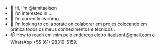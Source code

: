 - 👋 Hi, I’m @iamitaelson
- 👀 I’m interested in ...
- 🌱 I’m currently learning ...
- 💞️ I’m looking to collaborate on colaborar em projes colocando em prática todos os meus conhecimentos e técnicos .
- 📫 How to reach  em mim pelo endereço eletró  itaelsonf@gmail.com e WhatsApp +55 (61) 98319-5159.

<!---
iamitaelson/iamitaelson is a ✨ special ✨ repository because its `README.md` (this file) appears on your GitHub profile.
You can click the Preview link to take a look at your changes.
--->
